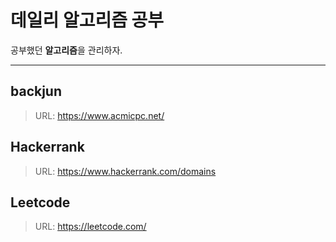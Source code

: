 데일리 알고리즘 공부
===================

공부했던 **알고리즘**을 관리하자.

----------

backjun
-------------
> URL: https://www.acmicpc.net/

Hackerrank
-------------
> URL: https://www.hackerrank.com/domains

Leetcode
-------------
> URL: https://leetcode.com/

